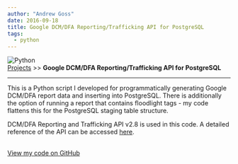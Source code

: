 ```yaml
---
author: "Andrew Goss"
date: 2016-09-18
title: Google DCM/DFA Reporting/Trafficking API for PostgreSQL
tags:
  - python
---
```

![Python](/img/post/python.png "Python")<br>
<a href="/projects/">Projects</a> >> <b>Google DCM/DFA Reporting/Trafficking API for PostgreSQL</b>
<hr>

This is a Python script I developed for programmatically generating Google DCM/DFA report data and inserting into PostgreSQL. There is additionally the option of running a report that contains floodlight tags - my code flattens this for the PostgreSQL staging table structure.

DCM/DFA Reporting and Trafficking API v2.8 is used in this code. A detailed reference of the API can be accessed <a href="https://developers.google.com/doubleclick-advertisers/v2.8" target=_>here</a>.

<br><a href="https://github.com/andrewrgoss/dcm-dfa-reporting-api" class="btn" target="_blank">View my code on GitHub</a><br><br>